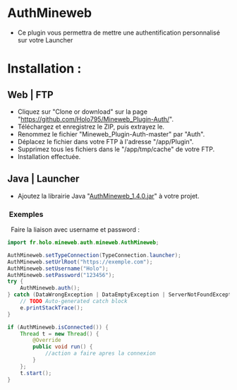 # AuthMineweb
- Ce plugin vous permettra de mettre une authentification personnalisé
sur votre Launcher

<h1>Installation :  
  
  
## Web | FTP
- Cliquez sur "Clone or download" sur la page "https://github.com/Holo795/Mineweb_Plugin-Auth/".
- Téléchargez et enregistrez le ZIP, puis extrayez le.
- Renommez le fichier "Mineweb_Plugin-Auth-master" par "Auth".
- Déplacez le fichier dans votre FTP à l'adresse "/app/Plugin".
- Supprimez tous les fichiers dans le "/app/tmp/cache" de votre FTP.
- Installation effectuée. 
##  
  
## Java | Launcher
- Ajoutez la librairie Java "[AuthMineweb_1.4.0.jar](https://github.com/Holo795/Mineweb_Plugin-Auth/raw/master/Documentation/AuthMineweb_1.4.0.jar)" à votre projet.

###  Exemples
 
Faire la liaison avec username et password :
```java
import fr.holo.mineweb.auth.mineweb.AuthMineweb;

AuthMineweb.setTypeConnection(TypeConnection.launcher);
AuthMineweb.setUrlRoot("https://exemple.com");
AuthMineweb.setUsername("Holo");
AuthMineweb.setPassword("123456");
try {
	AuthMineweb.auth();
} catch (DataWrongException | DataEmptyException | ServerNotFoundException | IOException e) {
	// TODO Auto-generated catch block
	e.printStackTrace();
}

if (AuthMineweb.isConnected()) {
	Thread t = new Thread() {
		@Override
		public void run() {
			//action a faire apres la connexion
		}
	};
	t.start();
}
```
##

